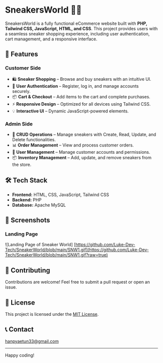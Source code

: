 # SneakersWorld 🏀👟

SneakersWorld is a fully functional eCommerce website built with **PHP, Tailwind CSS, JavaScript, HTML, and CSS**. This project provides users with a seamless sneaker shopping experience, including user authentication, cart management, and a responsive interface.

## 🚀 Features

### Customer Side

- 🛍️ **Sneaker Shopping** – Browse and buy sneakers with an intuitive UI.
- 🔐 **User Authentication** – Register, log in, and manage accounts securely.
- 📦 **Cart & Checkout** – Add items to the cart and complete purchases.
- ⚡ **Responsive Design** – Optimized for all devices using Tailwind CSS.
- 💡 **Interactive UI** – Dynamic JavaScript-powered elements.

### Admin Side

- 📝 **CRUD Operations** – Manage sneakers with Create, Read, Update, and Delete functionalities.
- 📊 **Order Management** – View and process customer orders.
- 👥 **User Management** – Manage customer accounts and permissions.
- 📦 **Inventory Management** – Add, update, and remove sneakers from the store.

## 🛠️ Tech Stack

- **Frontend:** HTML, CSS, JavaScript, Tailwind CSS
- **Backend:** PHP
- **Database:** Apache MySQL

## 📸 Screenshots
### Landing Page
![Landing Page of Sneaker World] [https://github.com/Luke-Dev-Tech/SneakerWorld/blob/main/SNW1.gif](https://github.com/Luke-Dev-Tech/SneakerWorld/blob/main/SNW1.gif?raw=true)
## 🤝 Contributing

Contributions are welcome! Feel free to submit a pull request or open an issue.

## 📜 License

This project is licensed under the [MIT License](LICENSE).

## 📞 Contact

hanpyaetun33@gmail.com

---

Happy coding!
